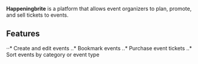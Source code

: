 **Happeningbrite** is a platform that allows event organizers to plan, promote, and sell tickets to events.

## Features
⋅⋅* Create and edit events
..* Bookmark events
..* Purchase event tickets 
..* Sort events by category or event type

